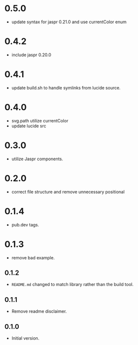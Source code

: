# 0.5.0

- update syntax for jaspr 0.21.0 and use currentColor enum

# 0.4.2

- include jaspr 0.20.0

# 0.4.1

- update build.sh to handle symlinks from lucide source.

# 0.4.0

- svg.path utilize currentColor
- update lucide src

# 0.3.0

- utilize Jaspr components.

# 0.2.0

- correct file structure and remove unnecessary positional

# 0.1.4

- pub.dev tags.

# 0.1.3

- remove bad example.

## 0.1.2

- `README.md` changed to match library rather than the build tool.

## 0.1.1

- Remove readme disclaimer.

## 0.1.0

- Initial version.
